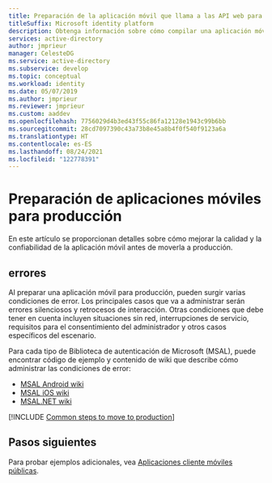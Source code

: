 ```yaml
---
title: Preparación de la aplicación móvil que llama a las API web para producción | Azure
titleSuffix: Microsoft identity platform
description: Obtenga información sobre cómo compilar una aplicación móvil que llama a las API web. (Preparación de aplicaciones para producción).
services: active-directory
author: jmprieur
manager: CelesteDG
ms.service: active-directory
ms.subservice: develop
ms.topic: conceptual
ms.workload: identity
ms.date: 05/07/2019
ms.author: jmprieur
ms.reviewer: jmprieur
ms.custom: aaddev
ms.openlocfilehash: 7756029d4b3ed43f55c86fa12128e1943c99b6bb
ms.sourcegitcommit: 28cd7097390c43a73b8e45a8b4f0f540f9123a6a
ms.translationtype: HT
ms.contentlocale: es-ES
ms.lasthandoff: 08/24/2021
ms.locfileid: "122778391"
---
```

# <a name="prepare-mobile-apps-for-production"></a>Preparación de aplicaciones móviles para producción

En este artículo se proporcionan detalles sobre cómo mejorar la calidad y la confiabilidad de la aplicación móvil antes de moverla a producción.

## <a name="handle-errors"></a>errores

Al preparar una aplicación móvil para producción, pueden surgir varias condiciones de error. Los principales casos que va a administrar serán errores silenciosos y retrocesos de interacción. Otras condiciones que debe tener en cuenta incluyen situaciones sin red, interrupciones de servicio, requisitos para el consentimiento del administrador y otros casos específicos del escenario.

Para cada tipo de Biblioteca de autenticación de Microsoft (MSAL), puede encontrar código de ejemplo y contenido de wiki que describe cómo administrar las condiciones de error:

- [MSAL Android wiki](https://github.com/AzureAD/microsoft-authentication-library-for-android)
- [MSAL iOS wiki](https://github.com/AzureAD/microsoft-authentication-library-for-objc/wiki)
- [MSAL.NET wiki](https://github.com/AzureAD/microsoft-authentication-library-for-dotnet/wiki)


[!INCLUDE [Common steps to move to production](../../../includes/active-directory-develop-scenarios-production.md)]

## <a name="next-steps"></a>Pasos siguientes

Para probar ejemplos adicionales, vea [Aplicaciones cliente móviles públicas](sample-v2-code.md#mobile).